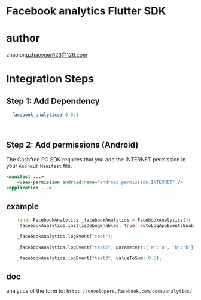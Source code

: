 # Facebook analytics Flutter SDK 

# author

zhaolong<zhaoyuen123@126.com>

# Integration Steps

## Step 1: Add Dependency


```yaml
  facebook_analytics: 0.0.1
```

<br/>

## Step 2: Add permissions (Android)

The Cashfree PG SDK requires that you add the INTERNET permission in your `Android Manifest` file.

```xml
<manifest ...>
    <uses-permission android:name="android.permission.INTERNET" />
<application ...>
```

## example

```dart
    final FacebookAnalytics _facebookAnalytics = FacebookAnalytics();
    _facebookAnalytics.init(isDebugEnabled: true, autoLogAppEventsEnabled: true);

    _facebookAnalytics.logEvent("test");

    _facebookAnalytics.logEvent("test2", parameters:{'a':'a', 'b':'b'});

    _facebookAnalytics.logEvent("test3", valueToSum: 0.6);
``` 
## doc
  analytics of the form to:
    `https://developers.facebook.com/docs/analytics/`